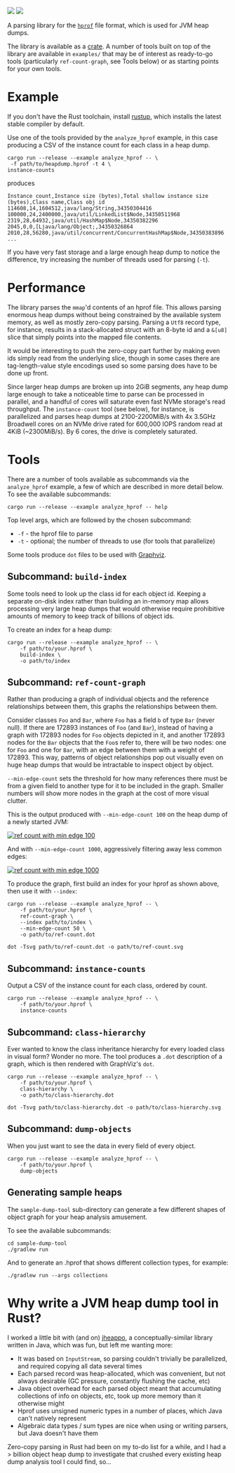 [![](https://img.shields.io/crates/v/jvm-hprof.svg)](https://crates.io/crates/jvm-hprof) [![](https://docs.rs/jvm-hprof/badge.svg)](https://docs.rs/jvm-hprof/)

A parsing library for the [`hprof`](https://github.com/openjdk/jdk/blob/08822b4e0526fe001c39fe08e241b849eddf481d/src/hotspot/share/services/heapDumper.cpp) file format, which is used for JVM heap dumps.

The library is available as a [crate](https://crates.io/crates/jvm-hprof). A number of tools built on top of the library are available in `examples/` that may be of interest as ready-to-go tools (particularly `ref-count-graph`, see Tools below) or as starting points for your own tools.

# Example

If you don't have the Rust toolchain, install [rustup](https://rustup.rs/), which installs the latest stable compiler by default.

Use one of the tools provided by the `analyze_hprof` example, in this case producing a CSV of the instance count for each class in a heap dump.

```
cargo run --release --example analyze_hprof -- \
 -f path/to/heapdump.hprof -t 4 \
instance-counts 
```

produces

```
Instance count,Instance size (bytes),Total shallow instance size (bytes),Class name,Class obj id
114608,14,1604512,java/lang/String,34350304416
100000,24,2400000,java/util/LinkedList$Node,34350511968
2319,28,64932,java/util/HashMap$Node,34350382296
2045,0,0,[Ljava/lang/Object;,34350326864
2010,28,56280,java/util/concurrent/ConcurrentHashMap$Node,34350383896
...
```

If you have very fast storage and a large enough heap dump to notice the difference, try increasing the number of threads used for parsing (`-t`).

# Performance

The library parses the `mmap`'d contents of an hprof file. This allows parsing enormous heap dumps without being constrained by the available system memory, as well as mostly zero-copy parsing. Parsing a `Utf8` record type, for instance, results in a stack-allocated struct with an 8-byte id and a `&[u8]` slice that simply points into the mapped file contents. 

It would be interesting to push the zero-copy part further by making even ids simply read from the underlying slice, though in some cases there are tag-length-value style encodings used so some parsing does have to be done up front.

Since larger heap dumps are broken up into 2GiB segments, any heap dump large enough to take a noticeable time to parse can be processed in parallel, and a handful of cores will saturate even fast NVMe storage's read throughput. The `instance-count` tool (see below), for instance, is parallelized and parses heap dumps at 2100-2200MiB/s with 4x 3.5GHz Broadwell cores on an NVMe drive rated for 600,000 IOPS random read at 4KiB (~2300MiB/s). By 6 cores, the drive is completely saturated.

# Tools

There are a number of tools available as subcommands via the `analyze_hprof` example, a few of which are described in more detail below. To see the available subcommands:

```
cargo run --release --example analyze_hprof -- help
```

Top level args, which are followed by the chosen subcommand:

- `-f` - the hprof file to parse
- `-t` - optional; the number of threads to use (for tools that parallelize)

Some tools produce `dot` files to be used with [Graphviz](https://graphviz.org/).

## Subcommand: `build-index`

Some tools need to look up the class id for each object id. Keeping a separate on-disk index rather than building an in-memory map allows processing very large heap dumps that would otherwise require prohibitive amounts of memory to keep track of billions of object ids.

To create an index for a heap dump:

```
cargo run --release --example analyze_hprof -- \
    -f path/to/your.hprof \
    build-index \
    -o path/to/index
```

## Subcommand: `ref-count-graph`

Rather than producing a graph of individual objects and the reference relationships between them, this graphs the relationships between them.

Consider classes `Foo` and `Bar`, where `Foo` has a field `b` of type `Bar` (never null). If there are 172893 instances of `Foo` (and `Bar`), instead of having a graph with 172893 nodes for `Foo` objects depicted in it, and another 172893 nodes for the `Bar` objects that the `Foo`s refer to, there will be two nodes: one for `Foo` and one for `Bar`, with an edge between them with a weight of 172893. This way, patterns of object relationships pop out visually even on huge heap dumps that would be intractable to inspect object by object.

`--min-edge-count` sets the threshold for how many references there must be from a given field to another type for it to be included in the graph. Smaller numbers will show more nodes in the graph at the cost of more visual clutter.

This is the output produced with `--min-edge-count 100` on the heap dump of a newly started JVM:

[![ref count with min edge 100](doc/ref-count-empty-100.svg)](doc/ref-count-empty-100.svg)

And with `--min-edge-count 1000`, aggressively filtering away less common edges:

[![ref count with min edge 1000](doc/ref-count-empty-1000.svg)](doc/ref-count-empty-1000.svg)

To produce the graph, first build an index for your hprof as shown above, then use it with `--index`:

```
cargo run --release --example analyze_hprof -- \
    -f path/to/your.hprof \
    ref-count-graph \
    --index path/to/index \
    --min-edge-count 50 \
    -o path/to/ref-count.dot
    
dot -Tsvg path/to/ref-count.dot -o path/to/ref-count.svg
```


## Subcommand: `instance-counts`

Output a CSV of the instance count for each class, ordered by count.

```
cargo run --release --example analyze_hprof -- \
    -f path/to/your.hprof \
    instance-counts
```

## Subcommand: `class-hierarchy`

Ever wanted to know the class inheritance hierarchy for every loaded class in visual form? Wonder no more. The tool produces a `.dot` description of a graph, which is then rendered with GraphViz's `dot`.

```
cargo run --release --example analyze_hprof -- \
    -f path/to/your.hprof \
    class-hierarchy \
    -o path/to/class-hierarchy.dot
    
dot -Tsvg path/to/class-hierarchy.dot -o path/to/class-hierarchy.svg
```

## Subcommand: `dump-objects`

When you just want to see the data in every field of every object.

```
cargo run --release --example analyze_hprof -- \
    -f path/to/your.hprof \
    dump-objects
```

## Generating sample heaps

The `sample-dump-tool` sub-directory can generate a few different shapes of object graph for your heap analysis amusement. 

To see the available subcommands:

```
cd sample-dump-tool
./gradlew run
```

And to generate an .hprof that shows different collection types, for example:

```
./gradlew run --args collections
```

# Why write a JVM heap dump tool in Rust?

I worked a little bit with (and on) [jheappo](https://github.com/AdoptOpenJDK/jheappo), a conceptually-similar library written in Java, which was fun, but left me wanting more:

- It was based on `InputStream`, so parsing couldn't trivially be parallelized, and required copying all data several times
- Each parsed record was heap-allocated, which was convenient, but not always desirable (GC pressure, constantly flushing the  cache, etc)
- Java object overhead for each parsed object meant that accumulating collections of info on objects, etc, took up more memory than it otherwise might
- Hprof uses unsigned numeric types in a number of places, which Java can't natively represent
- Algebraic data types / sum types are nice when using or writing parsers, but Java doesn't have them

Zero-copy parsing in Rust had been on my to-do list for a while, and I had a > billion object heap dump to investigate that crushed every existing heap dump analysis tool I could find, so...
